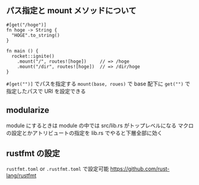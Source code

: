 ## パス指定と mount メソッドについて
```
#[get("/hoge")]
fn hoge -> String {
  "HOGE".to_string()
}

fn main () {
  rocket::ignite()
    .mount("/", routes![hoge])     // => /hoge
    .mount("/dir", routes![hoge])  // => /dir/hoge
}
```

`#[get("")]` でパスを指定する
`mount(base, roues)` で base 配下に `get("")` で指定したパスで URI を設定できる

## modularize
module にするときは module の中では src/lib.rs がトップレベルになる
マクロの設定とかアトリビュートの指定を lib.rs でやると下層全部に効く

## rustfmt の設定
`rustfmt.toml` or `.rustfmt.toml` で設定可能
https://github.com/rust-lang/rustfmt
